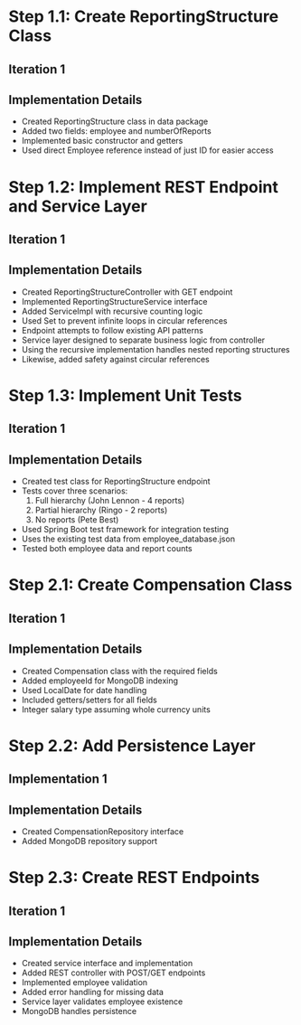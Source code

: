 # Step 1.1: Create ReportingStructure Class

## Iteration 1
## Implementation Details
- Created ReportingStructure class in data package
- Added two fields: employee and numberOfReports
- Implemented basic constructor and getters
- Used direct Employee reference instead of just ID for easier access



# Step 1.2: Implement REST Endpoint and Service Layer

## Iteration 1
## Implementation Details
 - Created ReportingStructureController with GET endpoint
 - Implemented ReportingStructureService interface
 - Added ServiceImpl with recursive counting logic
 - Used Set to prevent infinite loops in circular references
 - Endpoint attempts to follow existing API patterns
 - Service layer designed to separate business logic from controller
 - Using the recursive implementation handles nested reporting structures
 - Likewise, added safety against circular references



# Step 1.3: Implement Unit Tests

## Iteration 1
## Implementation Details
- Created test class for ReportingStructure endpoint
- Tests cover three scenarios:
  1. Full hierarchy (John Lennon - 4 reports)
  2. Partial hierarchy (Ringo - 2 reports)
  3. No reports (Pete Best)
- Used Spring Boot test framework for integration testing
- Uses the existing test data from employee_database.json
- Tested both employee data and report counts



# Step 2.1: Create Compensation Class

## Iteration 1
## Implementation Details
- Created Compensation class with the required fields
- Added employeeId for MongoDB indexing
- Used LocalDate for date handling
- Included getters/setters for all fields
- Integer salary type assuming whole currency units



# Step 2.2: Add Persistence Layer

## Implementation 1
## Implementation Details
- Created CompensationRepository interface
- Added MongoDB repository support



# Step 2.3: Create REST Endpoints

## Iteration 1
## Implementation Details
- Created service interface and implementation
- Added REST controller with POST/GET endpoints
- Implemented employee validation
- Added error handling for missing data
- Service layer validates employee existence
- MongoDB handles persistence

